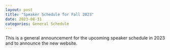 ```yaml
---
layout: post
title: "Speaker Schedule for Fall 2023"
date: 2023-08-31 
categories: General Schedule
---
```


This is a general announcement for the upcoming speaker schedule in 2023 and to announce the new website. 